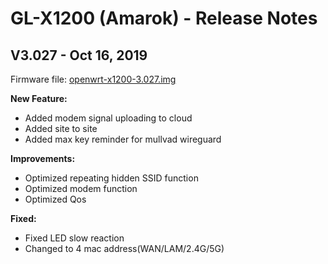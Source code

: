# GL-X1200 (Amarok) - Release Notes

## V3.027 - Oct 16, 2019

Firmware file: <a href="https://s3.us-east-2.amazonaws.com/download.gl-inet.com/firmware/x1200/release/openwrt-x1200-3.027.img" target="_blank">openwrt-x1200-3.027.img</a>

**New Feature:**

- Added modem signal uploading to cloud 
- Added site to site
- Added max key reminder for mullvad wireguard

**Improvements:**

- Optimized repeating hidden SSID function
- Optimized modem function
- Optimized Qos

**Fixed:**

- Fixed LED slow reaction
- Changed to 4 mac address(WAN/LAM/2.4G/5G)